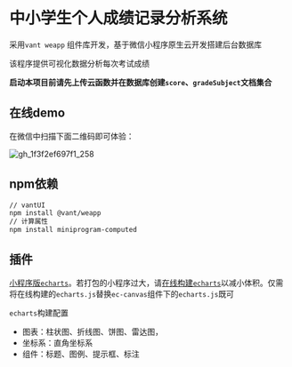 # 中小学生个人成绩记录分析系统

采用`vant weapp` 组件库开发，基于微信小程序原生云开发搭建后台数据库

该程序提供可视化数据分析每次考试成绩

**启动本项目前请先上传云函数并在数据库创建`score`、`gradeSubject`文档集合**

## 在线demo

在微信中扫描下面二维码即可体验：

![gh_1f3f2ef697f1_258](https://i0.hdslb.com/bfs/album/3c8265f176872b2676d71954b2ac30090a32cf15.jpg)

## npm依赖

```sh
// vantUI
npm install @vant/weapp
// 计算属性
npm install miniprogram-computed
```

## 插件

[小程序版`echarts`](https://github.com/ecomfe/echarts-for-weixin)。若打包的小程序过大，请[在线构建`echarts`](https://echarts.apache.org/zh/builder.html)以减小体积。仅需将在线构建的`echarts.js`替换`ec-canvas`组件下的`echarts.js`既可

`echarts`构建配置

* 图表：柱状图、折线图、饼图、雷达图，
* 坐标系：直角坐标系
* 组件：标题、图例、提示框、标注

